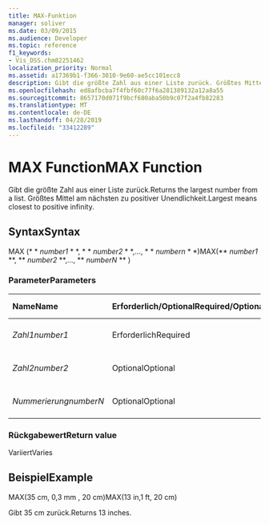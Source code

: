 ```yaml
---
title: MAX-Funktion
manager: soliver
ms.date: 03/09/2015
ms.audience: Developer
ms.topic: reference
f1_keywords:
- Vis_DSS.chm82251462
localization_priority: Normal
ms.assetid: a17369b1-f366-3010-9e60-ae5cc101ecc8
description: Gibt die größte Zahl aus einer Liste zurück. Größtes Mittel am nächsten zu positiver Unendlichkeit.
ms.openlocfilehash: ed8afbcba7f4fbf60c77f6a281389132a12a8a55
ms.sourcegitcommit: 8657170d071f9bcf680aba50b9c07f2a4fb82283
ms.translationtype: MT
ms.contentlocale: de-DE
ms.lasthandoff: 04/28/2019
ms.locfileid: "33412289"
---
```

# <a name="max-function"></a><span data-ttu-id="9c1df-104">MAX Function</span><span class="sxs-lookup"><span data-stu-id="9c1df-104">MAX Function</span></span>

<span data-ttu-id="9c1df-105">Gibt die größte Zahl aus einer Liste zurück.</span><span class="sxs-lookup"><span data-stu-id="9c1df-105">Returns the largest number from a list.</span></span> <span data-ttu-id="9c1df-106">Größtes Mittel am nächsten zu positiver Unendlichkeit.</span><span class="sxs-lookup"><span data-stu-id="9c1df-106">Largest means closest to positive infinity.</span></span>
  
## <a name="syntax"></a><span data-ttu-id="9c1df-107">Syntax</span><span class="sxs-lookup"><span data-stu-id="9c1df-107">Syntax</span></span>

<span data-ttu-id="9c1df-108">MAX (\* \* *number1* \* \*, \* \* *number2* \* \*,..., \* \* *numbern* \* \*)</span><span class="sxs-lookup"><span data-stu-id="9c1df-108">MAX(\*\* *number1* \*\*, \*\* *number2* \*\*,..., \*\* *numberN* \*\* )</span></span> 
  
### <a name="parameters"></a><span data-ttu-id="9c1df-109">Parameter</span><span class="sxs-lookup"><span data-stu-id="9c1df-109">Parameters</span></span>

|<span data-ttu-id="9c1df-110">**Name**</span><span class="sxs-lookup"><span data-stu-id="9c1df-110">**Name**</span></span>|<span data-ttu-id="9c1df-111">**Erforderlich/Optional**</span><span class="sxs-lookup"><span data-stu-id="9c1df-111">**Required/Optional**</span></span>|<span data-ttu-id="9c1df-112">**Datentyp**</span><span class="sxs-lookup"><span data-stu-id="9c1df-112">**Data Type**</span></span>|<span data-ttu-id="9c1df-113">**Beschreibung**</span><span class="sxs-lookup"><span data-stu-id="9c1df-113">**Description**</span></span>|
|:-----|:-----|:-----|:-----|
| <span data-ttu-id="9c1df-114">_Zahl1_</span><span class="sxs-lookup"><span data-stu-id="9c1df-114">_number1_</span></span> <br/> |<span data-ttu-id="9c1df-115">Erforderlich</span><span class="sxs-lookup"><span data-stu-id="9c1df-115">Required</span></span>  <br/> |<span data-ttu-id="9c1df-116">**Variiert**</span><span class="sxs-lookup"><span data-stu-id="9c1df-116">**Varies**</span></span> <br/> |<span data-ttu-id="9c1df-117">Die erste Zahl in der Liste.</span><span class="sxs-lookup"><span data-stu-id="9c1df-117">The first number in the list.</span></span>  <br/> |
| <span data-ttu-id="9c1df-118">_Zahl2_</span><span class="sxs-lookup"><span data-stu-id="9c1df-118">_number2_</span></span> <br/> |<span data-ttu-id="9c1df-119">Optional</span><span class="sxs-lookup"><span data-stu-id="9c1df-119">Optional</span></span>  <br/> |<span data-ttu-id="9c1df-120">**Variiert**</span><span class="sxs-lookup"><span data-stu-id="9c1df-120">**Varies**</span></span> <br/> | <span data-ttu-id="9c1df-121">Die zweite Zahl in der Liste.</span><span class="sxs-lookup"><span data-stu-id="9c1df-121">The second number in the list.</span></span>  <br/> |
| <span data-ttu-id="9c1df-122">_Nummerierung_</span><span class="sxs-lookup"><span data-stu-id="9c1df-122">_numberN_</span></span> <br/> |<span data-ttu-id="9c1df-123">Optional</span><span class="sxs-lookup"><span data-stu-id="9c1df-123">Optional</span></span>  <br/> |<span data-ttu-id="9c1df-124">**Variiert**</span><span class="sxs-lookup"><span data-stu-id="9c1df-124">**Varies**</span></span> <br/> |<span data-ttu-id="9c1df-125">Die n-te Zahl in der Liste.</span><span class="sxs-lookup"><span data-stu-id="9c1df-125">The nth number in the list.</span></span>  <br/> |
   
### <a name="return-value"></a><span data-ttu-id="9c1df-126">Rückgabewert</span><span class="sxs-lookup"><span data-stu-id="9c1df-126">Return value</span></span>

<span data-ttu-id="9c1df-127">Variiert</span><span class="sxs-lookup"><span data-stu-id="9c1df-127">Varies</span></span>
  
## <a name="example"></a><span data-ttu-id="9c1df-128">Beispiel</span><span class="sxs-lookup"><span data-stu-id="9c1df-128">Example</span></span>

<span data-ttu-id="9c1df-129">MAX(35 cm, 0,3 mm , 20 cm)</span><span class="sxs-lookup"><span data-stu-id="9c1df-129">MAX(13 in,1 ft, 20 cm)</span></span> 
  
<span data-ttu-id="9c1df-130">Gibt 35 cm zurück.</span><span class="sxs-lookup"><span data-stu-id="9c1df-130">Returns 13 inches.</span></span> 
  

